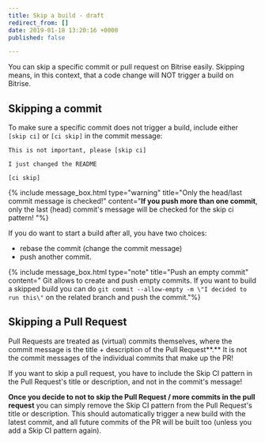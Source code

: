 ```yaml
---
title: Skip a build - draft
redirect_from: []
date: 2019-01-18 13:20:16 +0000
published: false

---
```

You can skip a specific commit or pull request on Bitrise easily. Skipping means, in this context, that a code change will NOT trigger a build on Bitrise. 

## Skipping a commit

To make sure a specific commit does not trigger a build, include either `[skip ci]` or `[ci skip]` in the commit message: 

    This is not important, please [skip ci]

    I just changed the README
    
    [ci skip]

{% include message_box.html type="warning" title="Only the head/last commit message is checked!" content="**If you push more than one commit**, only the last (head) commit's message will be checked for the skip ci pattern! "%}

If you do want to start a build after all, you have two choices:

* rebase the commit (change the commit message) 
* push another commit.

{% include message_box.html type="note" title="Push an empty commit" content=" Git allows to create and push empty commits. If you want to build a skipped build you can do `git commit --allow-empty -m \"I decided to run this\"` on the related branch and push the commit."%}

## Skipping a Pull Request

Pull Requests are treated as (virtual) commits themselves, where the commit message is the title + description of the Pull Request**.** It is not the commit messages of the individual commits that make up the PR! 

If you want to skip a pull request, you have to include the Skip CI pattern in the Pull Request's title or description, and not in the commit's message!

**Once you decide to not to skip the Pull Request / more commits in the pull request** you can simply remove the Skip CI pattern from the Pull Request's title or description. This should automatically trigger a new build with the latest commit, and all future commits of the PR will be built too (unless you add a Skip CI pattern again).